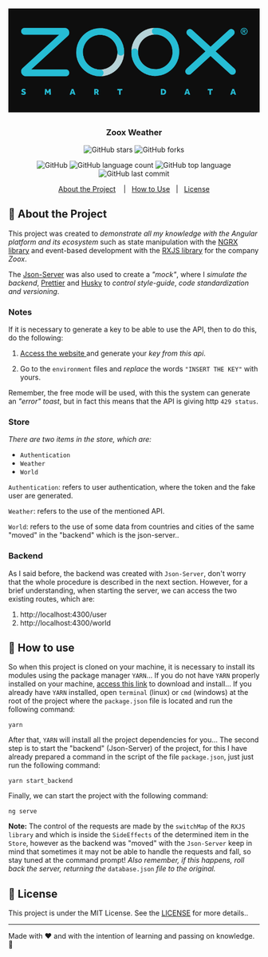 <h1 align="center">
	<img alt="GoStack" src="temp/zoox-logo.png" width="1000px" />
</h1>

<h3 align="center">Zoox Weather</h3>

<p align="center">
  <img alt="GitHub stars" src="https://img.shields.io/github/stars/thiagobonisoficial/zoox-weather?style=social">
  <img alt="GitHub forks" src="https://img.shields.io/github/forks/thiagobonisoficial/zoox-weather?style=social">
</p>

<p align="center">
  <img alt="GitHub" src="https://img.shields.io/github/license/thiagobonisoficial/zoox-weather?color=%2362df5e&logoColor=%2362df5e">

  <img alt="GitHub language count" src="https://img.shields.io/github/languages/count/thiagobonisoficial/zoox-weather?color=%2362df5e&logoColor=%2362df5e">

  <img alt="GitHub top language" src="https://img.shields.io/github/languages/top/thiagobonisoficial/zoox-weather?color=%2362df5e&logoColor=%2362df5e">

  <img alt="GitHub last commit" src="https://img.shields.io/github/last-commit/thiagobonisoficial/zoox-weather?color=%2362df5e&logoColor=%2362df5e">
</p>

<p align="center">
  <a href="#rocket-about-the-challenge">About the Project</a>&nbsp;&nbsp;&nbsp;
  |&nbsp;&nbsp;&nbsp;<a href="#electric_plug-how-to-use">How to Use</a>
  &nbsp;
  |&nbsp;&nbsp;&nbsp;<a href="#memo-license">License</a>
</p>

## :rocket: About the Project

This project was created to _demonstrate all my knowledge with the Angular platform and its ecosystem_ such as state manipulation with the [NGRX library](https://ngrx.io/guide/store) and event-based development with the [RXJS library](https://rxjs-dev.firebaseapp.com/guide/overview) for the company _Zoox_.

The [Json-Server](https://github.com/typicode/json-server) was also used to create a _"mock"_, where I _simulate the backend_, [Prettier](https://prettier.io/) and [Husky](https://github.com/typicode/husky) to _control style-guide_, _code standardization and versioning_.

### Notes

If it is necessary to generate a key to be able to use the API, then to do this, do the following:

1. [Access the website ](https://rapidapi.com/community/api/open-weather-map?) and generate your _key from this api_.

2. Go to the `environment` files and _replace_ the words `"INSERT THE KEY"` with yours.

Remember, the free mode will be used, with this the system can generate an _"error" toast_, but in fact this means that the API is giving http `429 status`.

### Store

_There are two items in the store, which are:_

- `Authentication`
- `Weather`
- `World`

`Authentication`: refers to user authentication, where the token and the fake user are generated.

`Weather`: refers to the use of the mentioned API.

`World`: refers to the use of some data from countries and cities of the same "moved" in the "backend" which is the json-server..

### Backend

As I said before, the backend was created with `Json-Server`, don't worry that the whole procedure is described in the next section. However, for a brief understanding, when starting the server, we can access the two existing routes, which are:

1. http://localhost:4300/user
2. http://localhost:4300/world

## :electric_plug: How to use

So when this project is cloned on your machine, it is necessary to install its modules using the package manager `YARN`...
If you do not have `YARN` properly installed on your machine, [access this link](https://yarnpkg.com/) to download and install...
If you already have `YARN` installed, open `terminal` (linux) or `cmd` (windows) at the root of the project where the `package.json` file is located and run the following command:

```
yarn
```

After that, `YARN` will install all the project dependencies for you...
The second step is to start the "backend" (Json-Server) of the project, for this I have already prepared a command in the script of the file `package.json`, just just run the following command:

```
yarn start_backend
```

Finally, we can start the project with the following command:

```
ng serve
```

**Note:** The control of the requests are made by the `switchMap` of the `RXJS library` and which is inside the `SideEffects` of the determined item in the `Store`, however as the backend was "moved" with the `Json-Server` keep in mind that sometimes it may not be able to handle the requests and fall, so stay tuned at the command prompt! _Also remember, if this happens, roll back the server, returning the_ `database.json` _file to the original._

## :memo: License

This project is under the MIT License. See the [LICENSE](LICENSE) for more details..

---

Made with ♥ and with the intention of learning and passing on knowledge. 👋

